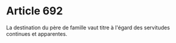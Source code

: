 # Article 692

La destination du père de famille vaut titre à l'égard des servitudes continues et apparentes.

